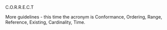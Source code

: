 C.O.R.R.E.C.T

More guidelines - this time the acronym is Conformance, Ordering, Range, Reference, Existing, Cardinality, Time.
